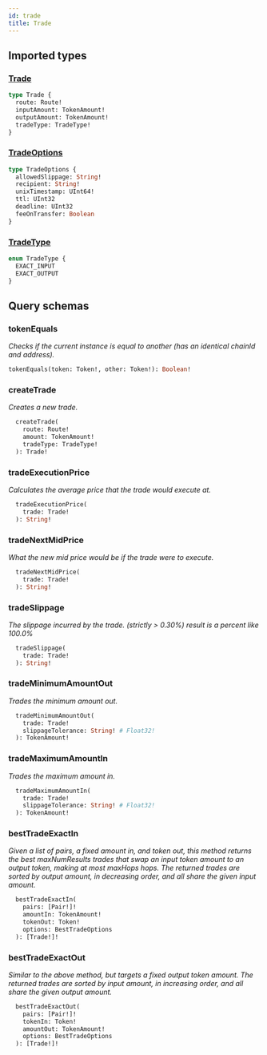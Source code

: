 ```yaml
---
id: trade
title: Trade
---
```


## Imported types

### [Trade](/uniswapv2/common-types#trade)

```graphql
type Trade {
  route: Route!
  inputAmount: TokenAmount!
  outputAmount: TokenAmount!
  tradeType: TradeType!
}
```

### [TradeOptions](/uniswapv2/common-types#tradeoptions)

```graphql
type TradeOptions {
  allowedSlippage: String!
  recipient: String!
  unixTimestamp: UInt64!
  ttl: UInt32
  deadline: UInt32
  feeOnTransfer: Boolean
}
```

### [TradeType](/uniswapv2/common-types#tradetype)

```graphql
enum TradeType {
  EXACT_INPUT
  EXACT_OUTPUT
}
```

## Query schemas

### tokenEquals

_Checks if the current instance is equal to another (has an identical chainId and address)._

```graphql
tokenEquals(token: Token!, other: Token!): Boolean!
```

### createTrade

_Creates a new trade._

```graphql
  createTrade(
    route: Route!
    amount: TokenAmount!
    tradeType: TradeType!
  ): Trade!
```

### tradeExecutionPrice

_Calculates the average price that the trade would execute at._

```graphql
  tradeExecutionPrice(
    trade: Trade!
  ): String!
```

### tradeNextMidPrice

_What the new mid price would be if the trade were to execute._

```graphql
  tradeNextMidPrice(
    trade: Trade!
  ): String!
```

### tradeSlippage

_The slippage incurred by the trade. (strictly > 0.30%) result is a percent like 100.0%_

```graphql
  tradeSlippage(
    trade: Trade!
  ): String!
```

### tradeMinimumAmountOut

_Trades the minimum amount out._

```graphql
  tradeMinimumAmountOut(
    trade: Trade!
    slippageTolerance: String! # Float32!
  ): TokenAmount!
```

### tradeMaximumAmountIn

_Trades the maximum amount in._

```graphql
  tradeMaximumAmountIn(
    trade: Trade!
    slippageTolerance: String! # Float32!
  ): TokenAmount!
```

### bestTradeExactIn

_Given a list of pairs, a fixed amount in, and token out, this method_
_returns the best maxNumResults trades that swap an input token amount to an_
_output token, making at most maxHops hops. The returned trades are sorted by_
_output amount, in decreasing order, and all share the given input amount._

```graphql
  bestTradeExactIn(
    pairs: [Pair!]!
    amountIn: TokenAmount!
    tokenOut: Token!
    options: BestTradeOptions
  ): [Trade!]!
```

### bestTradeExactOut

_Similar to the above method, but targets a fixed output token amount. The_
_returned trades are sorted by input amount, in increasing order, and all share_
_the given output amount._

```graphql
  bestTradeExactOut(
    pairs: [Pair!]!
    tokenIn: Token!
    amountOut: TokenAmount!
    options: BestTradeOptions
  ): [Trade!]!
```
